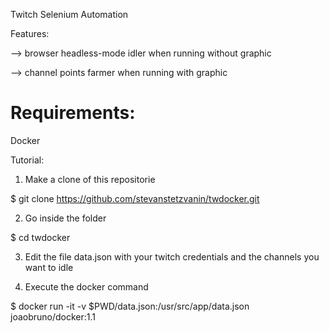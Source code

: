 Twitch Selenium Automation

Features:

--> browser headless-mode idler when running without graphic

--> channel points farmer when running with graphic

# Requirements: 
Docker

Tutorial: 
1) Make a clone of this repositorie 

$ git clone https://github.com/stevanstetzvanin/twdocker.git

2) Go inside the folder

$ cd twdocker

3) Edit the file data.json with your twitch credentials and the channels you want to idle

4) Execute the docker command

$ docker run -it  -v $PWD/data.json:/usr/src/app/data.json joaobruno/docker:1.1

